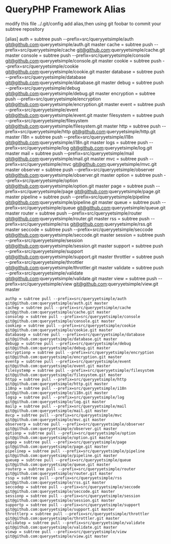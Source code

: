 # QueryPHP Framework Alias

modify this file ../.git/config add alias,then using git foobar to commit your subtree repository

[alias]
    auth = subtree push --prefix=src/queryyetsimple/auth git@github.com:queryyetsimple/auth.git master
    cache = subtree push --prefix=src/queryyetsimple/cache git@github.com:queryyetsimple/cache.git master
    console = subtree push --prefix=src/queryyetsimple/console git@github.com:queryyetsimple/console.git master
    cookie = subtree push --prefix=src/queryyetsimple/cookie git@github.com:queryyetsimple/cookie.git master
    database = subtree push --prefix=src/queryyetsimple/database git@github.com:queryyetsimple/database.git master
    debug = subtree push --prefix=src/queryyetsimple/debug git@github.com:queryyetsimple/debug.git master
    encryption = subtree push --prefix=src/queryyetsimple/encryption git@github.com:queryyetsimple/encryption.git master
    event = subtree push --prefix=src/queryyetsimple/event git@github.com:queryyetsimple/event.git master
    filesystem = subtree push --prefix=src/queryyetsimple/filesystem git@github.com:queryyetsimple/filesystem.git master
    http = subtree push --prefix=src/queryyetsimple/http git@github.com:queryyetsimple/http.git master
    i18n = subtree push --prefix=src/queryyetsimple/i18n git@github.com:queryyetsimple/i18n.git master
    logs = subtree push --prefix=src/queryyetsimple/log git@github.com:queryyetsimple/log.git master
    mail = subtree push --prefix=src/queryyetsimple/mail git@github.com:queryyetsimple/mail.git master
    mvc = subtree push --prefix=src/queryyetsimple/mvc git@github.com:queryyetsimple/mvc.git master
    observer = subtree push --prefix=src/queryyetsimple/observer git@github.com:queryyetsimple/observer.git master
    option = subtree push --prefix=src/queryyetsimple/option git@github.com:queryyetsimple/option.git master
    page = subtree push --prefix=src/queryyetsimple/page git@github.com:queryyetsimple/page.git master
    pipeline = subtree push --prefix=src/queryyetsimple/pipeline git@github.com:queryyetsimple/pipeline.git master
    queue = subtree push --prefix=src/queryyetsimple/queue git@github.com:queryyetsimple/queue.git master
    router = subtree push --prefix=src/queryyetsimple/router git@github.com:queryyetsimple/router.git master
    rss = subtree push --prefix=src/queryyetsimple/rss git@github.com:queryyetsimple/rss.git master
    seccode = subtree push --prefix=src/queryyetsimple/seccode git@github.com:queryyetsimple/seccode.git master
    session = subtree push --prefix=src/queryyetsimple/session git@github.com:queryyetsimple/session.git master
    support = subtree push --prefix=src/queryyetsimple/support git@github.com:queryyetsimple/support.git master
    throttler = subtree push --prefix=src/queryyetsimple/throttler git@github.com:queryyetsimple/throttler.git master
    validate = subtree push --prefix=src/queryyetsimple/validate git@github.com:queryyetsimple/validate.git master
    view = subtree push --prefix=src/queryyetsimple/view git@github.com:queryyetsimple/view.git master

    authp = subtree pull --prefix=src/queryyetsimple/auth git@github.com:queryyetsimple/auth.git master
    cachep = subtree pull --prefix=src/queryyetsimple/cache git@github.com:queryyetsimple/cache.git master
    consolep = subtree pull --prefix=src/queryyetsimple/console git@github.com:queryyetsimple/console.git master
    cookiep = subtree pull --prefix=src/queryyetsimple/cookie git@github.com:queryyetsimple/cookie.git master
    databasep = subtree pull --prefix=src/queryyetsimple/database git@github.com:queryyetsimple/database.git master
    debugp = subtree pull --prefix=src/queryyetsimple/debug git@github.com:queryyetsimple/debug.git master
    encryptionp = subtree pull --prefix=src/queryyetsimple/encryption git@github.com:queryyetsimple/encryption.git master
    eventp = subtree pull --prefix=src/queryyetsimple/event git@github.com:queryyetsimple/event.git master
    filesystemp = subtree pull --prefix=src/queryyetsimple/filesystem git@github.com:queryyetsimple/filesystem.git master
    httpp = subtree pull --prefix=src/queryyetsimple/http git@github.com:queryyetsimple/http.git master
    i18np = subtree pull --prefix=src/queryyetsimple/i18n git@github.com:queryyetsimple/i18n.git master
    logsp = subtree pull --prefix=src/queryyetsimple/log git@github.com:queryyetsimple/log.git master
    mailp = subtree pull --prefix=src/queryyetsimple/mail git@github.com:queryyetsimple/mail.git master
    mvcp = subtree pull --prefix=src/queryyetsimple/mvc git@github.com:queryyetsimple/mvc.git master
    observerp = subtree pull --prefix=src/queryyetsimple/observer git@github.com:queryyetsimple/observer.git master
    optionp = subtree pull --prefix=src/queryyetsimple/option git@github.com:queryyetsimple/option.git master
    pagep = subtree pull --prefix=src/queryyetsimple/page git@github.com:queryyetsimple/page.git master
    pipelinep = subtree pull --prefix=src/queryyetsimple/pipeline git@github.com:queryyetsimple/pipeline.git master
    queuep = subtree pull --prefix=src/queryyetsimple/queue git@github.com:queryyetsimple/queue.git master
    routerp = subtree pull --prefix=src/queryyetsimple/router git@github.com:queryyetsimple/router.git master
    rssp = subtree pull --prefix=src/queryyetsimple/rss git@github.com:queryyetsimple/rss.git master
    seccodep = subtree pull --prefix=src/queryyetsimple/seccode git@github.com:queryyetsimple/seccode.git master
    sessionp = subtree pull --prefix=src/queryyetsimple/session git@github.com:queryyetsimple/session.git master
    supportp = subtree pull --prefix=src/queryyetsimple/support git@github.com:queryyetsimple/support.git master
    throttlerp = subtree pull --prefix=src/queryyetsimple/throttler git@github.com:queryyetsimple/throttler.git master
    validatep = subtree pull --prefix=src/queryyetsimple/validate git@github.com:queryyetsimple/validate.git master
    viewp = subtree pull --prefix=src/queryyetsimple/view git@github.com:queryyetsimple/view.git master